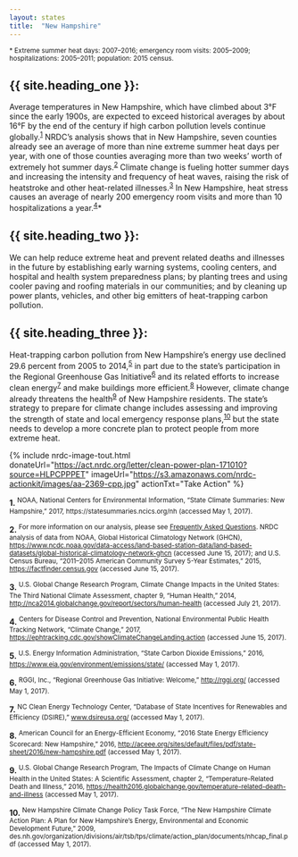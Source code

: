 ```yaml
---
layout: states
title:  "New Hampshire"
---
```

<sup>* Extreme summer heat days: 2007–2016; emergency room visits: 2005–2009; hospitalizations: 2005–2011; population: 2015 census.</sup>

## {{ site.heading_one }}:
Average temperatures in New Hampshire, which have climbed about 3°F since the early 1900s, are expected to exceed historical averages by about 16°F by the end of the century if high carbon pollution levels continue globally.<sup>[1](#f1)</sup> NRDC’s analysis shows that in New Hampshire, seven counties already see an average of more than nine extreme summer heat days per year, with one of those counties averaging more than two weeks’ worth of extremely hot summer days.<sup>[2](#f2)</sup> Climate change is fueling hotter summer days and increasing the intensity and frequency of heat waves, raising the risk of heatstroke and other heat-related illnesses.<sup>[3](#f3)</sup> In New Hampshire, heat stress causes an average of nearly 200 emergency room visits and more than 10 hospitalizations a year.<sup>[4](#f4)</sup>*

## {{ site.heading_two }}:
We can help reduce extreme heat and prevent related deaths and illnesses in the future by establishing early warning systems, cooling centers, and hospital and health system preparedness plans; by planting trees and using cooler paving and roofing materials in our communities; and by cleaning up power plants, vehicles, and other big emitters of heat-trapping carbon pollution.

## {{ site.heading_three }}:
Heat-trapping carbon pollution from New Hampshire’s energy use declined 29.6 percent from 2005 to 2014,<sup>[5](#f5)</sup> in part due to the state’s participation in the Regional Greenhouse Gas Initiative<sup>[6](#f6)</sup> and its related efforts to increase clean energy<sup>[7](#f7)</sup> and make buildings more efficient.<sup>[8](#f8)</sup> However, climate change already threatens the health<sup>[9](#f9)</sup> of New Hampshire residents. The state’s strategy to prepare for climate change includes assessing and improving the strength of state and local emergency response plans,<sup>[10](#f10)</sup> but the state needs to develop a more concrete plan to protect people from more extreme heat.

{% include nrdc-image-tout.html donateUrl="https://act.nrdc.org/letter/clean-power-plan-171010?source=HLPCPPPET"
imageUrl="https://s3.amazonaws.com/nrdc-actionkit/images/aa-2369-cpp.jpg"
actionTxt="Take Action"
 %}



<footer>
<b id="f1">1.</b><sup> NOAA, National Centers for Environmental Information, “State Climate Summaries: New Hampshire,” 2017, https://statesummaries.ncics.org/nh (accessed May 1, 2017).</sup>

<b id="f2">2.</b><sup> For more information on our analysis, please see [Frequently Asked Questions](https://www.nrdc.org/resources/climate-change-and-health-extreme-heat-faqs). NRDC analysis of data from NOAA, Global Historical Climatology Network (GHCN), https://www.ncdc.noaa.gov/data-access/land-based-station-data/land-based-datasets/global-historical-climatology-network-ghcn (accessed June 15, 2017); and U.S. Census Bureau, “2011–2015 American Community Survey 5-Year Estimates,” 2015, https://factfinder.census.gov (accessed June 15, 2017).</sup>

<b id="f3">3.</b><sup> U.S. Global Change Research Program, Climate Change Impacts in the United States: The Third National Climate Assessment, chapter 9, “Human Health,” 2014, http://nca2014.globalchange.gov/report/sectors/human-health (accessed July 21, 2017).</sup>

<b id="f4">4.</b><sup> Centers for Disease Control and Prevention, National Environmental Public Health Tracking Network, “Climate Change,” 2017, https://ephtracking.cdc.gov/showClimateChangeLanding.action (accessed June 15, 2017).</sup>

<b id="f5">5.</b><sup> U.S. Energy Information Administration, “State Carbon Dioxide Emissions,” 2016, https://www.eia.gov/environment/emissions/state/ (accessed May 1, 2017).</sup>

<b id="f6">6.</b><sup> RGGI, Inc., “Regional Greenhouse Gas Initiative: Welcome,” http://rggi.org/ (accessed May 1, 2017).</sup>

<b id="f7">7.</b><sup> NC Clean Energy Technology Center, “Database of State Incentives for Renewables and Efficiency (DSIRE),” www.dsireusa.org/ (accessed May 1, 2017).</sup>

<b id="f8">8.</b><sup> American Council for an Energy-Efficient Economy, “2016 State Energy Efficiency Scorecard: New Hampshire,” 2016, http://aceee.org/sites/default/files/pdf/state-sheet/2016/new-hampshire.pdf (accessed May 1, 2017).</sup>

<b id="f9">9.</b><sup> U.S. Global Change Research Program, The Impacts of Climate Change on Human Health in the United States: A Scientific Assessment, chapter 2, “Temperature-Related Death and Illness,” 2016, https://health2016.globalchange.gov/temperature-related-death-and-illness (accessed May 1, 2017).</sup>

<b id="f10">10.</b><sup> New Hampshire Climate Change Policy Task Force, “The New Hampshire Climate Action Plan: A Plan for New Hampshire’s Energy, Environmental and Economic Development Future,” 2009, des.nh.gov/organization/divisions/air/tsb/tps/climate/action_plan/documents/nhcap_final.pdf (accessed May 1, 2017).</sup>
</footer>
